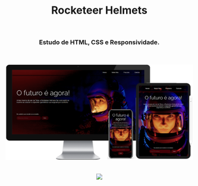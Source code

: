 <h1 align="center">
  Rocketeer Helmets</h1>
<br>
<h3 align="center">Estudo de HTML, CSS e Responsividade.</h3>
<br>
<br>

<div align="center">
  <img width="800px" src="https://github.com/feliperyo/astronaut-landing-page/blob/master/assests/mockup.png?raw=true"/>
</div>

<br>
<br>
<div align="center">
<a href="https://feliperyo.github.io/rocketeer-helmets/" target="_blank"><img src="https://img.shields.io/website-up-down-green-red/http/monip.org.svg"></a>
</div>
